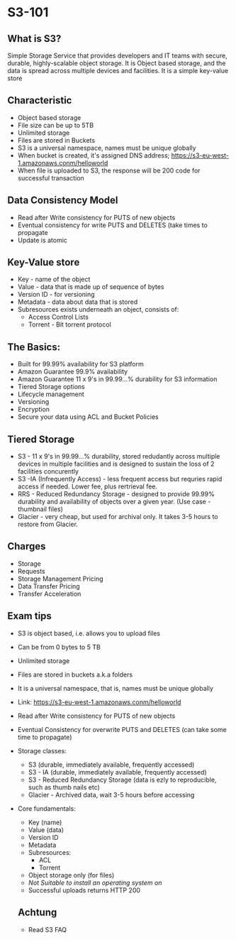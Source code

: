 # S3-101

## What is S3?
Simple Storage Service that provides developers and IT teams with secure, durable, highly-scalable object storage.
It is Object based storage, and the data is spread across multiple devices and facilities.
It is a simple key-value store

## Characteristic
* Object based storage
* File size can be up to 5TB
* Unlimited storage
* Files are stored in Buckets
* S3 is a universal namespace, names must be unique globally
* When bucket is created, it's assigned DNS address; https://s3-eu-west-1.amazonaws.conm/helloworld
* When file is uploaded to S3, the response will be 200 code for successful transaction

## Data Consistency Model
* Read after Write consistency for PUTS of new objects
* Eventual consistency for write PUTS and DELETES (take times to propagate
* Update is atomic

## Key-Value store
* Key - name of the object
* Value - data that is made up of sequence of bytes
* Version ID - for versioning
* Metadata - data about data that is stored
* Subresources exists underneath an object, consists of:
  * Access Control Lists
  * Torrent - Bit torrent protocol
  
## The Basics:
* Built for 99.99% availability for S3 platform
* Amazon Guarantee 99.9% availability
* Amazon Guarantee 11 x 9's in 99.99...% durability for S3 information
* Tiered Storage options
* Lifecycle management
* Versioning
* Encryption
* Secure your data using ACL and Bucket Policies

## Tiered Storage
* S3 - 11 x 9's in 99.99...% durability, stored redudantly across multiple devices in multiple facilities and is designed to sustain the loss of 2 facilities concurently
* S3 -IA (Infrequently Access) - less frequent access but requries rapid access if needed. Lower fee, plus rertrieval fee.
* RRS - Reduced Redundancy Storage - designed to provide 99.99% durability and availability of objects over a given year. (Use case - thumbnail files)
* Glacier - very cheap, but used for archival only. It takes 3-5 hours to restore from Glacier.

## Charges
* Storage
* Requests
* Storage Management Pricing
* Data Transfer Pricing
* Transfer Acceleration

## Exam tips
* S3 is object based, i.e. allows you to upload files
* Can be from 0 bytes to 5 TB
* Unlimited storage
* Files are stored in buckets a.k.a folders
* It is a universal namespace, that is, names must be unique globally
* Link: https://s3-eu-west-1.amazonaws.conm/helloworld
* Read after Write consistency for PUTS of new objects
* Eventual Consistency for overwrite PUTS and DELETES (can take some time to propagate)
* Storage classes:
  * S3 (durable, immediately available, frequently accessed)
  * S3 - IA (durable, immediately available, frequently accessed)
  * S3 - Reduced Redundancy Storage (data is ezly to reproducible, such as thumb nails etc)
  * Glacier - Archived data, wait 3-5 hours before accessing
* Core fundamentals:
  * Key (name)
  * Value (data)
  * Version ID
  * Metadata
  * Subresources:
    * ACL
    * Torrent
  * Object storage only (for files)
  * *Not Suitable to install an operating system on*
  * Successful uploads returns HTTP 200
  
  ## Achtung
  * Read S3 FAQ
